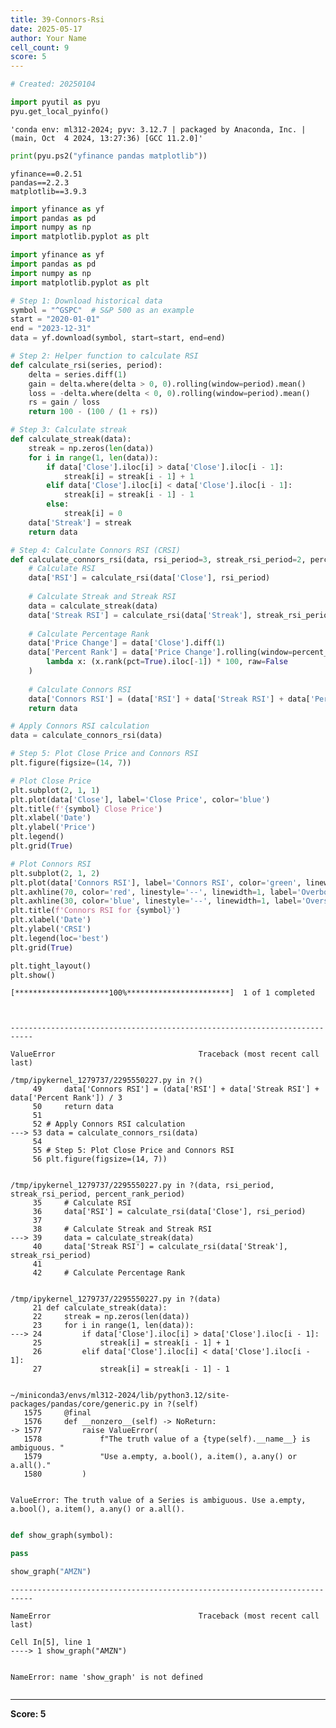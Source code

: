 ```yaml
---
title: 39-Connors-Rsi
date: 2025-05-17
author: Your Name
cell_count: 9
score: 5
---
```


```python
# Created: 20250104
```


```python
import pyutil as pyu
pyu.get_local_pyinfo()
```




    'conda env: ml312-2024; pyv: 3.12.7 | packaged by Anaconda, Inc. | (main, Oct  4 2024, 13:27:36) [GCC 11.2.0]'




```python
print(pyu.ps2("yfinance pandas matplotlib"))
```

    yfinance==0.2.51
    pandas==2.2.3
    matplotlib==3.9.3
    



```python
import yfinance as yf
import pandas as pd
import numpy as np
import matplotlib.pyplot as plt
```


```python
import yfinance as yf
import pandas as pd
import numpy as np
import matplotlib.pyplot as plt

# Step 1: Download historical data
symbol = "^GSPC"  # S&P 500 as an example
start = "2020-01-01"
end = "2023-12-31"
data = yf.download(symbol, start=start, end=end)

# Step 2: Helper function to calculate RSI
def calculate_rsi(series, period):
    delta = series.diff(1)
    gain = delta.where(delta > 0, 0).rolling(window=period).mean()
    loss = -delta.where(delta < 0, 0).rolling(window=period).mean()
    rs = gain / loss
    return 100 - (100 / (1 + rs))

# Step 3: Calculate streak
def calculate_streak(data):
    streak = np.zeros(len(data))
    for i in range(1, len(data)):
        if data['Close'].iloc[i] > data['Close'].iloc[i - 1]:
            streak[i] = streak[i - 1] + 1
        elif data['Close'].iloc[i] < data['Close'].iloc[i - 1]:
            streak[i] = streak[i - 1] - 1
        else:
            streak[i] = 0
    data['Streak'] = streak
    return data

# Step 4: Calculate Connors RSI (CRSI)
def calculate_connors_rsi(data, rsi_period=3, streak_rsi_period=2, percent_rank_period=100):
    # Calculate RSI
    data['RSI'] = calculate_rsi(data['Close'], rsi_period)
    
    # Calculate Streak and Streak RSI
    data = calculate_streak(data)
    data['Streak RSI'] = calculate_rsi(data['Streak'], streak_rsi_period)
    
    # Calculate Percentage Rank
    data['Price Change'] = data['Close'].diff(1)
    data['Percent Rank'] = data['Price Change'].rolling(window=percent_rank_period).apply(
        lambda x: (x.rank(pct=True).iloc[-1]) * 100, raw=False
    )
    
    # Calculate Connors RSI
    data['Connors RSI'] = (data['RSI'] + data['Streak RSI'] + data['Percent Rank']) / 3
    return data

# Apply Connors RSI calculation
data = calculate_connors_rsi(data)

# Step 5: Plot Close Price and Connors RSI
plt.figure(figsize=(14, 7))

# Plot Close Price
plt.subplot(2, 1, 1)
plt.plot(data['Close'], label='Close Price', color='blue')
plt.title(f'{symbol} Close Price')
plt.xlabel('Date')
plt.ylabel('Price')
plt.legend()
plt.grid(True)

# Plot Connors RSI
plt.subplot(2, 1, 2)
plt.plot(data['Connors RSI'], label='Connors RSI', color='green', linewidth=1.5)
plt.axhline(70, color='red', linestyle='--', linewidth=1, label='Overbought (70)')
plt.axhline(30, color='blue', linestyle='--', linewidth=1, label='Oversold (30)')
plt.title(f'Connors RSI for {symbol}')
plt.xlabel('Date')
plt.ylabel('CRSI')
plt.legend(loc='best')
plt.grid(True)

plt.tight_layout()
plt.show()
```

    [*********************100%***********************]  1 of 1 completed



    ---------------------------------------------------------------------------

    ValueError                                Traceback (most recent call last)

    /tmp/ipykernel_1279737/2295550227.py in ?()
         49     data['Connors RSI'] = (data['RSI'] + data['Streak RSI'] + data['Percent Rank']) / 3
         50     return data
         51 
         52 # Apply Connors RSI calculation
    ---> 53 data = calculate_connors_rsi(data)
         54 
         55 # Step 5: Plot Close Price and Connors RSI
         56 plt.figure(figsize=(14, 7))


    /tmp/ipykernel_1279737/2295550227.py in ?(data, rsi_period, streak_rsi_period, percent_rank_period)
         35     # Calculate RSI
         36     data['RSI'] = calculate_rsi(data['Close'], rsi_period)
         37 
         38     # Calculate Streak and Streak RSI
    ---> 39     data = calculate_streak(data)
         40     data['Streak RSI'] = calculate_rsi(data['Streak'], streak_rsi_period)
         41 
         42     # Calculate Percentage Rank


    /tmp/ipykernel_1279737/2295550227.py in ?(data)
         21 def calculate_streak(data):
         22     streak = np.zeros(len(data))
         23     for i in range(1, len(data)):
    ---> 24         if data['Close'].iloc[i] > data['Close'].iloc[i - 1]:
         25             streak[i] = streak[i - 1] + 1
         26         elif data['Close'].iloc[i] < data['Close'].iloc[i - 1]:
         27             streak[i] = streak[i - 1] - 1


    ~/miniconda3/envs/ml312-2024/lib/python3.12/site-packages/pandas/core/generic.py in ?(self)
       1575     @final
       1576     def __nonzero__(self) -> NoReturn:
    -> 1577         raise ValueError(
       1578             f"The truth value of a {type(self).__name__} is ambiguous. "
       1579             "Use a.empty, a.bool(), a.item(), a.any() or a.all()."
       1580         )


    ValueError: The truth value of a Series is ambiguous. Use a.empty, a.bool(), a.item(), a.any() or a.all().



```python

```


```python
def show_graph(symbol):

pass
```


```python
show_graph("AMZN")
```


    ---------------------------------------------------------------------------

    NameError                                 Traceback (most recent call last)

    Cell In[5], line 1
    ----> 1 show_graph("AMZN")


    NameError: name 'show_graph' is not defined



```python

```


---
**Score: 5**